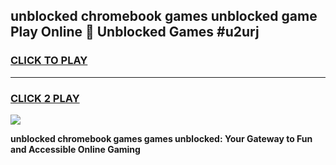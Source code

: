 
## unblocked chromebook games unblocked game Play Online 👋 Unblocked Games #u2urj
<h3>
<a href="https://premium.freeplayer.one?title=unblocked_chromebook_games&ref=21F">CLICK TO PLAY</a></h3>
<hr>

<h3>
<a href="https://premium.freeplayer.one?title=unblocked_chromebook_games&ref=21F">CLICK 2 PLAY</a>
  
</h3>

<a href="https://premium.freeplayer.one?title=unblocked_chromebook_games&ref=21F/"><img src="https://clearcache.store/games.png"></a>


**unblocked chromebook games games unblocked: Your Gateway to Fun and Accessible Online Gaming**
